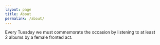 ```yaml
---
layout: page
title: About
permalink: /about/
---
```


Every Tuesday we must commemorate the occasion by listening to at least 2 albums by a female fronted act.

